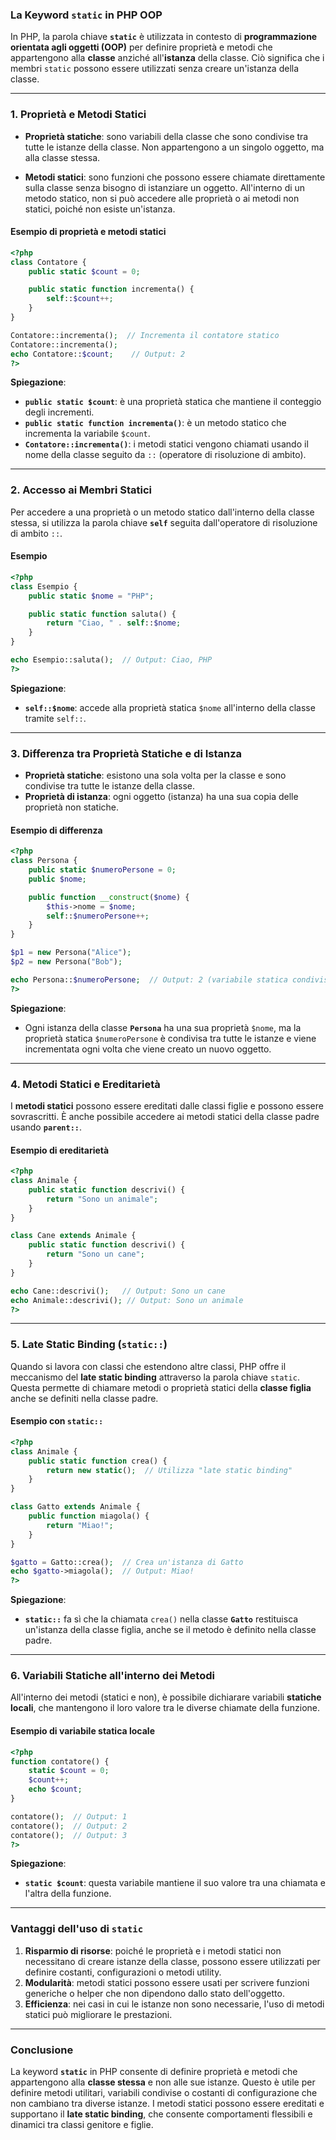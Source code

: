 ### **La Keyword `static` in PHP OOP**

In PHP, la parola chiave **`static`** è utilizzata in contesto di **programmazione orientata agli oggetti (OOP)** per definire proprietà e metodi che appartengono alla **classe** anziché all'**istanza** della classe. Ciò significa che i membri `static` possono essere utilizzati senza creare un'istanza della classe.

---

### **1. Proprietà e Metodi Statici**

- **Proprietà statiche**: sono variabili della classe che sono condivise tra tutte le istanze della classe. Non appartengono a un singolo oggetto, ma alla classe stessa.
  
- **Metodi statici**: sono funzioni che possono essere chiamate direttamente sulla classe senza bisogno di istanziare un oggetto. All'interno di un metodo statico, non si può accedere alle proprietà o ai metodi non statici, poiché non esiste un'istanza.

#### Esempio di proprietà e metodi statici

```php
<?php
class Contatore {
    public static $count = 0;

    public static function incrementa() {
        self::$count++;
    }
}

Contatore::incrementa();  // Incrementa il contatore statico
Contatore::incrementa();
echo Contatore::$count;    // Output: 2
?>
```

**Spiegazione**:

- **`public static $count`**: è una proprietà statica che mantiene il conteggio degli incrementi.
- **`public static function incrementa()`**: è un metodo statico che incrementa la variabile `$count`.
- **`Contatore::incrementa()`**: i metodi statici vengono chiamati usando il nome della classe seguito da `::` (operatore di risoluzione di ambito).

---

### **2. Accesso ai Membri Statici**

Per accedere a una proprietà o un metodo statico dall'interno della classe stessa, si utilizza la parola chiave **`self`** seguita dall'operatore di risoluzione di ambito `::`.

#### Esempio

```php
<?php
class Esempio {
    public static $nome = "PHP";

    public static function saluta() {
        return "Ciao, " . self::$nome;
    }
}

echo Esempio::saluta();  // Output: Ciao, PHP
?>
```

**Spiegazione**:

- **`self::$nome`**: accede alla proprietà statica `$nome` all'interno della classe tramite `self::`.

---

### **3. Differenza tra Proprietà Statiche e di Istanza**

- **Proprietà statiche**: esistono una sola volta per la classe e sono condivise tra tutte le istanze della classe.
- **Proprietà di istanza**: ogni oggetto (istanza) ha una sua copia delle proprietà non statiche.

#### Esempio di differenza

```php
<?php
class Persona {
    public static $numeroPersone = 0;
    public $nome;

    public function __construct($nome) {
        $this->nome = $nome;
        self::$numeroPersone++;
    }
}

$p1 = new Persona("Alice");
$p2 = new Persona("Bob");

echo Persona::$numeroPersone;  // Output: 2 (variabile statica condivisa)
?>
```

**Spiegazione**:

- Ogni istanza della classe **`Persona`** ha una sua proprietà `$nome`, ma la proprietà statica `$numeroPersone` è condivisa tra tutte le istanze e viene incrementata ogni volta che viene creato un nuovo oggetto.

---

### **4. Metodi Statici e Ereditarietà**

I **metodi statici** possono essere ereditati dalle classi figlie e possono essere sovrascritti. È anche possibile accedere ai metodi statici della classe padre usando **`parent::`**.

#### Esempio di ereditarietà

```php
<?php
class Animale {
    public static function descrivi() {
        return "Sono un animale";
    }
}

class Cane extends Animale {
    public static function descrivi() {
        return "Sono un cane";
    }
}

echo Cane::descrivi();   // Output: Sono un cane
echo Animale::descrivi(); // Output: Sono un animale
?>
```

---

### **5. Late Static Binding (`static::`)**

Quando si lavora con classi che estendono altre classi, PHP offre il meccanismo del **late static binding** attraverso la parola chiave `static`. Questa permette di chiamare metodi o proprietà statici della **classe figlia** anche se definiti nella classe padre.

#### Esempio con `static::`

```php
<?php
class Animale {
    public static function crea() {
        return new static();  // Utilizza "late static binding"
    }
}

class Gatto extends Animale {
    public function miagola() {
        return "Miao!";
    }
}

$gatto = Gatto::crea();  // Crea un'istanza di Gatto
echo $gatto->miagola();  // Output: Miao!
?>
```

**Spiegazione**:

- **`static::`** fa sì che la chiamata `crea()` nella classe **`Gatto`** restituisca un'istanza della classe figlia, anche se il metodo è definito nella classe padre.

---

### **6. Variabili Statiche all'interno dei Metodi**

All'interno dei metodi (statici e non), è possibile dichiarare variabili **statiche locali**, che mantengono il loro valore tra le diverse chiamate della funzione.

#### Esempio di variabile statica locale

```php
<?php
function contatore() {
    static $count = 0;
    $count++;
    echo $count;
}

contatore();  // Output: 1
contatore();  // Output: 2
contatore();  // Output: 3
?>
```

**Spiegazione**:

- **`static $count`**: questa variabile mantiene il suo valore tra una chiamata e l'altra della funzione.

---

### **Vantaggi dell'uso di `static`**

1. **Risparmio di risorse**: poiché le proprietà e i metodi statici non necessitano di creare istanze della classe, possono essere utilizzati per definire costanti, configurazioni o metodi utility.
2. **Modularità**: metodi statici possono essere usati per scrivere funzioni generiche o helper che non dipendono dallo stato dell'oggetto.
3. **Efficienza**: nei casi in cui le istanze non sono necessarie, l'uso di metodi statici può migliorare le prestazioni.

---

### **Conclusione**

La keyword **`static`** in PHP consente di definire proprietà e metodi che appartengono alla **classe stessa** e non alle sue istanze. Questo è utile per definire metodi utilitari, variabili condivise o costanti di configurazione che non cambiano tra diverse istanze. I metodi statici possono essere ereditati e supportano il **late static binding**, che consente comportamenti flessibili e dinamici tra classi genitore e figlie.
